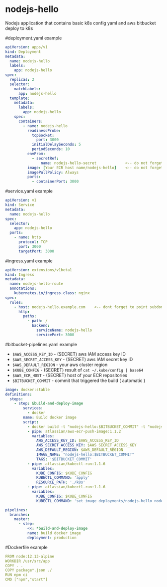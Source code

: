 # nodejs-hello
Nodejs application that contains basic k8s config yaml and aws bitbucket deploy to k8s

#deployment.yaml example
```yaml
apiVersion: apps/v1
kind: Deployment
metadata:
  name: nodejs-hello
  labels:
    app: nodejs-hello
spec:
  replicas: 2
  selector:
    matchLabels:
      app: nodejs-hello
  template:
    metadata:
      labels:
        app: nodejs-hello
    spec:
      containers:
        - name: nodejs-hello
          readinessProbe:
            tcpSocket:
              port: 3000
            initialDelaySeconds: 5
            periodSeconds: 10
          envFrom:
            - secretRef:
                name: nodejs-hello-secret             <-- do not forget to create ( must be created manually )
          image: [Your ECR host name/nodejs-hello]    <-- do not forget to replace
          imagePullPolicy: Always
          ports:
            - containerPort: 3000
```
#service.yaml example
```yaml
apiVersion: v1
kind: Service
metadata:
  name: nodejs-hello
spec:
  selector:
    app: nodejs-hello
  ports:
    - name: http
      protocol: TCP
      port: 3000
      targetPort: 3000
```

#ingress.yaml example
```yaml
apiVersion: extensions/v1beta1
kind: Ingress
metadata:
  name: nodejs-hello-route
  annotations:
    kubernetes.io/ingress.class: nginx
spec:
  rules:
    - host: nodejs-hello.example.com    <-- dont forget to point subdomain to ingress load balancer
      http:
        paths:
          - path: /
            backend:
              serviceName: nodejs-hello
              servicePort: 3000
```

#bitbucket-pipelines.yaml example
-  `$AWS_ACCESS_KEY_ID` - (SECRET) aws IAM access key ID
-  `$AWS_SECRET_ACCESS_KEY` - (SECRET) aws IAM secret key ID
-  `$AWS_DEFAULT_REGION` - your aws cluster region
- `$KUBE_CONFIG` - (SECRET) result of `cat ~/.kube/config | base64`
- `$AWS_ECR_HOST` - (SECRET) host of your ECR repositories
- `$BITBUCKET_COMMIT` - commit that triggered the build ( automatic )
```yaml
image: docker:stable
definitions:
  steps:
    - step: &build-and-deploy-image
        services:
          - docker
        name: Build docker image
        script:
          - docker build -t "nodejs-hello:$BITBUCKET_COMMIT" -t "nodejs-hello:latest" .
          - pipe: atlassian/aws-ecr-push-image:1.1.2
            variables:
              AWS_ACCESS_KEY_ID: $AWS_ACCESS_KEY_ID
              AWS_SECRET_ACCESS_KEY: $AWS_SECRET_ACCESS_KEY
              AWS_DEFAULT_REGION: $AWS_DEFAULT_REGION
              IMAGE_NAME: "nodejs-hello:$BITBUCKET_COMMIT"
              TAGS: '$BITBUCKET_COMMIT'
          - pipe: atlassian/kubectl-run:1.1.6
            variables:
              KUBE_CONFIG: $KUBE_CONFIG
              KUBECTL_COMMAND: 'apply'
              RESOURCE_PATH: './k8s'
          - pipe: atlassian/kubectl-run:1.1.6
            variables:
              KUBE_CONFIG: $KUBE_CONFIG
              KUBECTL_COMMAND: 'set image deployments/nodejs-hello nodejs-hello=$AWS_ECR_HOST/nodejs-hello:$BITBUCKET_COMMIT'

pipelines:
  branches:
    master:
      - step:
          <<: *build-and-deploy-image
          name: build docker image
          deployment: production


```
#Dockerfile example
```yaml
FROM node:12.13-alpine
WORKDIR /usr/src/app
COPY . .
COPY package*.json ./
RUN npm ci
CMD ["npm","start"]
```